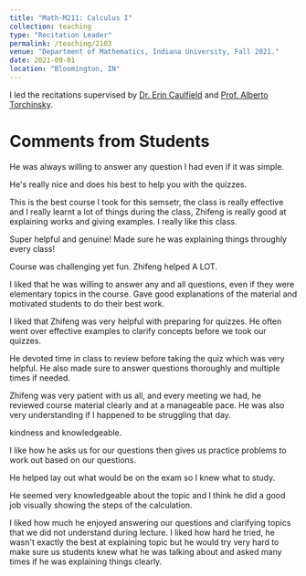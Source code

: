```yaml
---
title: "Math-M211: Calculus I"
collection: teaching
type: "Recitation Leader"
permalink: /teaching/2103
venue: "Department of Mathematics, Indiana University, Fall 2021."
date: 2021-09-01
location: "Bloomington, IN"
---
```


I led the recitations supervised by [Dr. Erin Caulfield](https://math.indiana.edu/about/faculty/caulfield-erin.html) and [Prof. Alberto Torchinsky](https://math.indiana.edu/about/emeriti/torchinsky-alberto.html).

Comments from Students
======
He was always willing to answer any question I had even if it was simple.

He's really nice and does his best to help you with the quizzes.

This is the best course I took for this semsetr, the class is really effective and I really learnt a lot of things during the class, Zhifeng is really good at explaining works and giving examples. I really like this class.

Super helpful and genuine! Made sure he was explaining things throughly every class!

Course was challenging yet fun. Zhifeng helped A LOT.

I liked that he was willing to answer any and all questions, even if they were elementary topics in the course. Gave good
explanations of the material and motivated students to do their best work.

I liked that Zhifeng was very helpful with preparing for quizzes. He often went over effective examples to clarify concepts before we
took our quizzes.

He devoted time in class to review before taking the quiz which was very helpful. He also made sure to answer questions
thoroughly and multiple times if needed.

Zhifeng was very patient with us all, and every meeting we had, he reviewed course material clearly and at a
manageable pace. He was also very understanding if I happened to be struggling that day.

kindness and knowledgeable.

I like how he asks us for our questions then gives us practice problems to work out based on our questions.

He helped lay out what would be on the exam so I knew what to study.

He seemed very knowledgeable about the topic and I think he did a good job visually showing the steps of the calculation.

I liked how much he enjoyed answering our questions and clarifying topics that we did not understand during lecture.
I liked how hard he tried, he wasn't exactly the best at explaining topic but he would try very hard to make sure us students knew
what he was talking about and asked many times if he was explaining things clearly.
